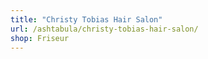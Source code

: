 ```yaml
---
title: "Christy Tobias Hair Salon"
url: /ashtabula/christy-tobias-hair-salon/
shop: Friseur
---
```

